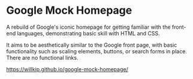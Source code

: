# Google Mock Homepage
A rebuild of Google's iconic homepage for getting familiar with the front-end languages, demonstrating basic skill with HTML and CSS.

It aims to be aesthetically similar to the Google front page, with basic functionality such as scaling elements, buttons, or search forms in place. There are no functional links.

https://willkip.github.io/google-mock-homepage/
